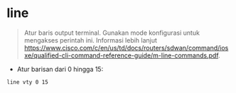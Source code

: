# line

> Atur baris output terminal.
> Gunakan mode konfigurasi untuk mengakses perintah ini.
> Informasi lebih lanjut <https://www.cisco.com/c/en/us/td/docs/routers/sdwan/command/iosxe/qualified-cli-command-reference-guide/m-line-commands.pdf>.

- Atur barisan dari 0 hingga 15:

`line vty 0 15`
